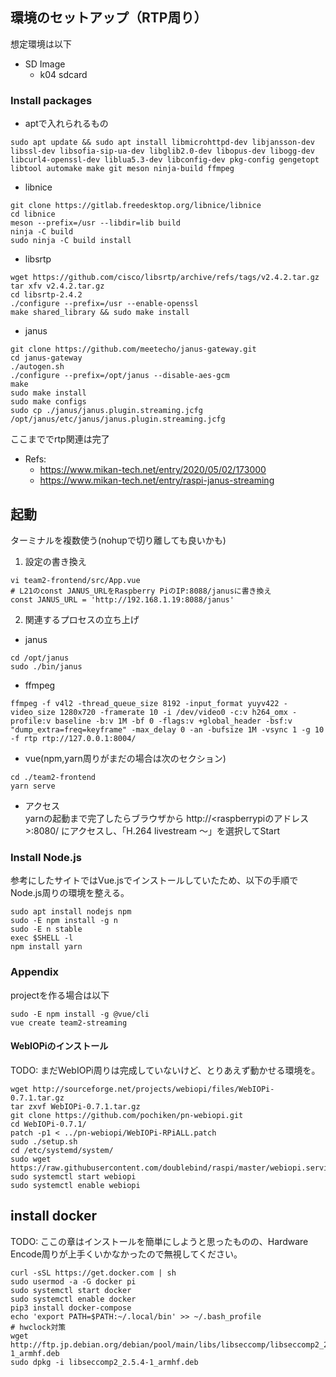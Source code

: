 ## 環境のセットアップ（RTP周り）

想定環境は以下  
* SD Image
  * k04 sdcard

### Install packages

* aptで入れられるもの

```
sudo apt update && sudo apt install libmicrohttpd-dev libjansson-dev libssl-dev libsofia-sip-ua-dev libglib2.0-dev libopus-dev libogg-dev libcurl4-openssl-dev liblua5.3-dev libconfig-dev pkg-config gengetopt libtool automake make git meson ninja-build ffmpeg
```

* libnice

```
git clone https://gitlab.freedesktop.org/libnice/libnice
cd libnice
meson --prefix=/usr --libdir=lib build
ninja -C build
sudo ninja -C build install
```

* libsrtp

```
wget https://github.com/cisco/libsrtp/archive/refs/tags/v2.4.2.tar.gz
tar xfv v2.4.2.tar.gz
cd libsrtp-2.4.2
./configure --prefix=/usr --enable-openssl
make shared_library && sudo make install
```

* janus

```
git clone https://github.com/meetecho/janus-gateway.git
cd janus-gateway
./autogen.sh
./configure --prefix=/opt/janus --disable-aes-gcm
make
sudo make install
sudo make configs
sudo cp ./janus/janus.plugin.streaming.jcfg /opt/janus/etc/janus/janus.plugin.streaming.jcfg
```

ここまででrtp関連は完了

* Refs: 
  * https://www.mikan-tech.net/entry/2020/05/02/173000
  * https://www.mikan-tech.net/entry/raspi-janus-streaming


## 起動

ターミナルを複数使う(nohupで切り離しても良いかも)  

1. 設定の書き換え  

```
vi team2-frontend/src/App.vue
# L21のconst JANUS_URLをRaspberry PiのIP:8088/janusに書き換え
const JANUS_URL = 'http://192.168.1.19:8088/janus'
```

2. 関連するプロセスの立ち上げ

* janus

```
cd /opt/janus
sudo ./bin/janus
```

* ffmpeg

```
ffmpeg -f v4l2 -thread_queue_size 8192 -input_format yuyv422 -video_size 1280x720 -framerate 10 -i /dev/video0 -c:v h264_omx -profile:v baseline -b:v 1M -bf 0 -flags:v +global_header -bsf:v "dump_extra=freq=keyframe" -max_delay 0 -an -bufsize 1M -vsync 1 -g 10 -f rtp rtp://127.0.0.1:8004/
```

* vue(npm,yarn周りがまだの場合は次のセクション)

```
cd ./team2-frontend
yarn serve
```

* アクセス  
  yarnの起動まで完了したらブラウザから http://<raspberrypiのアドレス>:8080/ にアクセスし、「H.264 livestream ～」を選択してStart

### Install Node.js

参考にしたサイトではVue.jsでインストールしていたため、以下の手順でNode.js周りの環境を整える。

```
sudo apt install nodejs npm
sudo -E npm install -g n
sudo -E n stable
exec $SHELL -l
npm install yarn
```


### Appendix

projectを作る場合は以下
```
sudo -E npm install -g @vue/cli
vue create team2-streaming
```

#### WebIOPiのインストール

TODO: まだWebIOPi周りは完成していないけど、とりあえず動かせる環境を。

```
wget http://sourceforge.net/projects/webiopi/files/WebIOPi-0.7.1.tar.gz
tar zxvf WebIOPi-0.7.1.tar.gz
git clone https://github.com/pochiken/pn-webiopi.git
cd WebIOPi-0.7.1/
patch -p1 < ../pn-webiopi/WebIOPi-RPiALL.patch
sudo ./setup.sh
cd /etc/systemd/system/
sudo wget https://raw.githubusercontent.com/doublebind/raspi/master/webiopi.service
sudo systemctl start webiopi
sudo systemctl enable webiopi
```


## install docker

TODO: ここの章はインストールを簡単にしようと思ったものの、Hardware Encode周りが上手くいかなかったので無視してください。

```
curl -sSL https://get.docker.com | sh
sudo usermod -a -G docker pi
sudo systemctl start docker
sudo systemctl enable docker
pip3 install docker-compose
echo 'export PATH=$PATH:~/.local/bin' >> ~/.bash_profile
# hwclock対策
wget http://ftp.jp.debian.org/debian/pool/main/libs/libseccomp/libseccomp2_2.5.4-1_armhf.deb
sudo dpkg -i libseccomp2_2.5.4-1_armhf.deb
```
